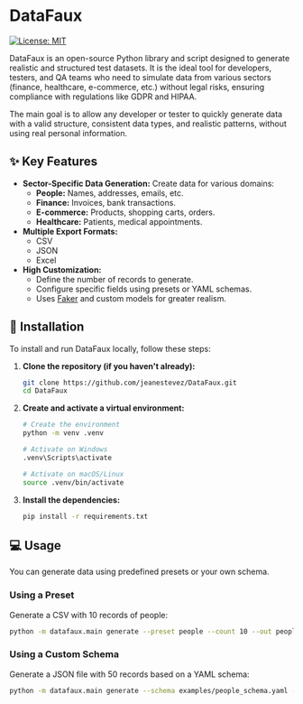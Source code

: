 
# DataFaux

[![License: MIT](https://img.shields.io/badge/License-MIT-yellow.svg)](https://github.com/jeanestevez/DataFaux/blob/main/LICENSE.md)

DataFaux is an open-source Python library and script designed to generate realistic and structured test datasets. It is the ideal tool for developers, testers, and QA teams who need to simulate data from various sectors (finance, healthcare, e-commerce, etc.) without legal risks, ensuring compliance with regulations like GDPR and HIPAA.

The main goal is to allow any developer or tester to quickly generate data with a valid structure, consistent data types, and realistic patterns, without using real personal information.

## ✨ Key Features

- **Sector-Specific Data Generation:** Create data for various domains:
  - **People:** Names, addresses, emails, etc.
  - **Finance:** Invoices, bank transactions.
  - **E-commerce:** Products, shopping carts, orders.
  - **Healthcare:** Patients, medical appointments.
- **Multiple Export Formats:**
  - CSV
  - JSON
  - Excel
- **High Customization:**
  - Define the number of records to generate.
  - Configure specific fields using presets or YAML schemas.
  - Uses [Faker](https://faker.readthedocs.io/) and custom models for greater realism.

## 🚀 Installation

To install and run DataFaux locally, follow these steps:

1.  **Clone the repository (if you haven't already):**
    ```bash
    git clone https://github.com/jeanestevez/DataFaux.git
    cd DataFaux
    ```

2.  **Create and activate a virtual environment:**
    ```bash
    # Create the environment
    python -m venv .venv
    ```
    ```bash
    # Activate on Windows
    .venv\Scripts\activate
    ```
    ```bash
    # Activate on macOS/Linux
    source .venv/bin/activate
    ```

3.  **Install the dependencies:**
    ```bash
    pip install -r requirements.txt
    ```

## 💻 Usage

You can generate data using predefined presets or your own schema.

### Using a Preset

Generate a CSV with 10 records of people:
```bash
python -m datafaux.main generate --preset people --count 10 --out people.csv --format csv
```

### Using a Custom Schema

Generate a JSON file with 50 records based on a YAML schema:
```bash
python -m datafaux.main generate --schema examples/people_schema.yaml --count 50 --out people.json --format json
